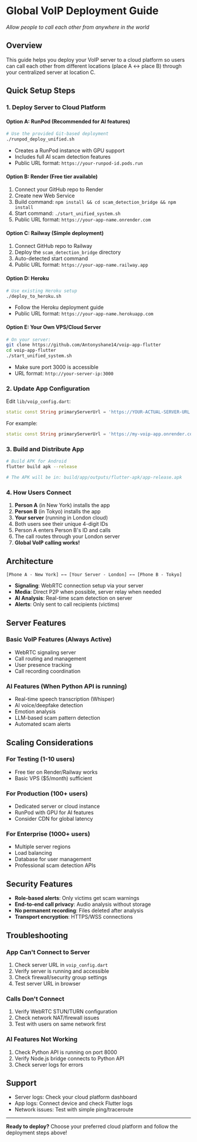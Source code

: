 # Global VoIP Deployment Guide
*Allow people to call each other from anywhere in the world*

## Overview
This guide helps you deploy your VoIP server to a cloud platform so users can call each other from different locations (place A ↔ place B) through your centralized server at location C.

## Quick Setup Steps

### 1. Deploy Server to Cloud Platform

#### Option A: RunPod (Recommended for AI features)
```bash
# Use the provided Git-based deployment
./runpod_deploy_unified.sh
```
- Creates a RunPod instance with GPU support
- Includes full AI scam detection features
- Public URL format: `https://your-runpod-id.pods.run`

#### Option B: Render (Free tier available)
1. Connect your GitHub repo to Render
2. Create new Web Service
3. Build command: `npm install && cd scam_detection_bridge && npm install`
4. Start command: `./start_unified_system.sh`
5. Public URL format: `https://your-app-name.onrender.com`

#### Option C: Railway (Simple deployment)
1. Connect GitHub repo to Railway
2. Deploy the `scam_detection_bridge` directory
3. Auto-detected start command
4. Public URL format: `https://your-app-name.railway.app`

#### Option D: Heroku
```bash
# Use existing Heroku setup
./deploy_to_heroku.sh
```
- Follow the Heroku deployment guide
- Public URL format: `https://your-app-name.herokuapp.com`

#### Option E: Your Own VPS/Cloud Server
```bash
# On your server:
git clone https://github.com/Antonyshane14/voip-app-flutter
cd voip-app-flutter
./start_unified_system.sh
```
- Make sure port 3000 is accessible
- URL format: `http://your-server-ip:3000`

### 2. Update App Configuration

Edit `lib/voip_config.dart`:
```dart
static const String primaryServerUrl = 'https://YOUR-ACTUAL-SERVER-URL';
```

For example:
```dart
static const String primaryServerUrl = 'https://my-voip-app.onrender.com';
```

### 3. Build and Distribute App

```bash
# Build APK for Android
flutter build apk --release

# The APK will be in: build/app/outputs/flutter-apk/app-release.apk
```

### 4. How Users Connect

1. **Person A** (in New York) installs the app
2. **Person B** (in Tokyo) installs the app  
3. **Your server** (running in London cloud)
4. Both users see their unique 4-digit IDs
5. Person A enters Person B's ID and calls
6. The call routes through your London server
7. **Global VoIP calling works!**

## Architecture

```
[Phone A - New York] ←→ [Your Server - London] ←→ [Phone B - Tokyo]
```

- **Signaling**: WebRTC connection setup via your server
- **Media**: Direct P2P when possible, server relay when needed
- **AI Analysis**: Real-time scam detection on server
- **Alerts**: Only sent to call recipients (victims)

## Server Features

### Basic VoIP Features (Always Active)
- WebRTC signaling server
- Call routing and management
- User presence tracking
- Call recording coordination

### AI Features (When Python API is running)
- Real-time speech transcription (Whisper)
- AI voice/deepfake detection
- Emotion analysis
- LLM-based scam pattern detection
- Automated scam alerts

## Scaling Considerations

### For Testing (1-10 users)
- Free tier on Render/Railway works
- Basic VPS ($5/month) sufficient

### For Production (100+ users)
- Dedicated server or cloud instance
- RunPod with GPU for AI features
- Consider CDN for global latency

### For Enterprise (1000+ users)
- Multiple server regions
- Load balancing
- Database for user management
- Professional scam detection APIs

## Security Features

- **Role-based alerts**: Only victims get scam warnings
- **End-to-end call privacy**: Audio analysis without storage
- **No permanent recording**: Files deleted after analysis
- **Transport encryption**: HTTPS/WSS connections

## Troubleshooting

### App Can't Connect to Server
1. Check server URL in `voip_config.dart`
2. Verify server is running and accessible
3. Check firewall/security group settings
4. Test server URL in browser

### Calls Don't Connect
1. Verify WebRTC STUN/TURN configuration
2. Check network NAT/firewall issues
3. Test with users on same network first

### AI Features Not Working
1. Check Python API is running on port 8000
2. Verify Node.js bridge connects to Python API
3. Check server logs for errors

## Support

- Server logs: Check your cloud platform dashboard
- App logs: Connect device and check Flutter logs
- Network issues: Test with simple ping/traceroute

---

**Ready to deploy?** Choose your preferred cloud platform and follow the deployment steps above!

